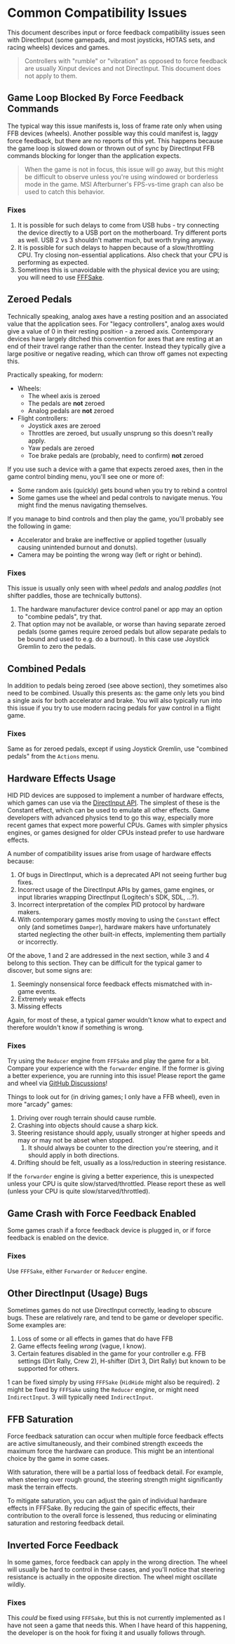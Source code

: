 [//]: # "© 2025 Code Monet <code.monet@proton.me>"

# Common Compatibility Issues

This document describes input or force feedback compatibility issues
seen with DirectInput (some gamepads, and most joysticks, HOTAS sets, and
racing wheels) devices and games.

> Controllers with "rumble" or "vibration" as opposed to force feedback are
usually Xinput devices and not DirectInput. This document does not apply to
them.

## Game Loop Blocked By Force Feedback Commands

The typical way this issue manifests is, loss of frame rate only when
using FFB devices (wheels). Another possible way this could manifest is,
laggy force feedback, but there are no reports of this yet. This happens
because the game loop is slowed down or thrown out of sync by DirectInput
FFB commands blocking for longer than the application expects.

> When the game is not in focus, this issue will go away, but this might
be difficult to observe unless you're using windowed or borderless mode in
the game. MSI Afterburner's FPS-vs-time graph can also be used to catch this
behavior.

### Fixes

1.  It is possible for such delays to come from USB hubs - try connecting
    the device directly to a USB port on the motherboard. Try different
    ports as well. USB 2 vs 3 shouldn't matter much, but worth trying anyway.
2.  It is possible for such delays to happen because of a slow/throttling CPU.
    Try closing non-essential applications. Also check that your CPU is
    performing as expected.
3.  Sometimes this is unavoidable with the physical device you are using;
    you will need to use [FFFSake](../fffsake/index.md).

## Zeroed Pedals

Technically speaking, analog axes have a resting position and an associated value
that the application sees. For "legacy controllers", analog axes would give a value
of 0 in their resting position - a zeroed axis. Contemporary devices have largely
ditched this convention for axes that are resting at an end of their travel range
rather than the center. Instead they typically give a large positive or negative
reading, which can throw off games not expecting this.

Practically speaking, for modern:

*   Wheels:
    *   The wheel axis is zeroed
    *   The pedals are **not** zeroed
    *   Analog pedals are **not** zeroed
*   Flight controllers:
    *   Joystick axes are zeroed
    *   Throttles are zeroed, but usually unsprung so this doesn't really apply.
    *   Yaw pedals are zeroed
    *   Toe brake pedals are (probably, need to confirm) **not** zeroed

If you use such a device with a game that expects zeroed axes, then in the game
control binding menu, you'll see one or more of:

*   Some random axis (quickly) gets bound when you try to rebind a control
*   Some games use the wheel and pedal controls to navigate menus. You might
    find the menus navigating themselves.

If you manage to bind controls and then play the game, you'll probably see
the following in game:

*   Accelerator and brake are ineffective or applied together (usually causing
    unintended burnout and donuts).
*   Camera may be pointing the wrong way (left or right or behind).

### Fixes

This issue is usually only seen with wheel *pedals* and analog *paddles*
(not shifter paddles, those are technically buttons).

1.  The hardware manufacturer device control panel or app may an option to
    "combine pedals", try that.
2.  That option may not be available, or worse
    than having separate zeroed pedals (some games require zeroed pedals but
    allow separate pedals to be bound and used to e.g. do a burnout). In this
    case use Joystick Gremlin to zero the pedals.

## Combined Pedals

In addition to pedals being zeroed (see above section), they sometimes also need
to be combined. Usually this presents as: the game only lets you bind a single axis
for both accelerator and brake. You will also typically run into this issue if you
try to use modern racing pedals for yaw control in a flight game.

### Fixes

Same as for zeroed pedals, except if using Joystick Gremlin, use
"combined pedals" from the `Actions` menu.

## Hardware Effects Usage

HID PID devices are supposed to implement a number of hardware effects, which
games can use via the
[DirectInput API](https://learn.microsoft.com/en-us/previous-versions/windows/desktop/ee417541(v=vs.85)). The simplest of these is the Constant effect, which can be used to
emulate all other effects. Game developers with advanced physics tend to go
this way, especially more recent games that expect more powerful CPUs. Games
with simpler physics engines, or games designed for older CPUs instead prefer to
use hardware effects.

A number of compatibility issues arise from usage of hardware effects because:

1.  Of bugs in DirectInput, which is a deprecated API not seeing further
    bug fixes.
2.  Incorrect usage of the DirectInput APIs by games, game engines, or
    input libraries wrapping DirectInput (Logitech's SDK, SDL, ...?).
3.  Incorrect interpretation of the complex PID protocol by hardware makers.
4.  With contemporary games mostly moving to using the `Constant` effect only
    (and sometimes `Damper`), hardware makers have unfortunately started
    neglecting the other built-in effects, implementing them partially or
    incorrectly.

Of the above, 1 and 2 are addressed in the next section, while 3 and 4 belong
to this section. They can be difficult for the typical gamer to discover, but
some signs are:

1.  Seemingly nonsensical force feedback effects mismatched with in-game events.
2.  Extremely weak effects
3.  Missing effects

Again, for most of these, a typical gamer wouldn't know what to expect and
therefore wouldn't know if something is wrong.

### Fixes

Try using the `Reducer` engine from `FFFSake` and play the game for a bit. Compare
your experience with the `forwarder` engine. If the former is giving a better
experience, you are running into this issue! Please report the game and wheel via
[GitHub Discussions](https://github.com/code-monet/sim-gamer-kit/discussions)!

Things to look out for (in driving games; I only have a FFB wheel), even in more
"arcady" games:

1.  Driving over rough terrain should cause rumble.
2.  Crashing into objects should cause a sharp kick.
3.  Steering resistance should apply, usually stronger at higher speeds and may or
    may not be abset when stopped.
    1.  It should always be counter to the direction you're steering, and it should
        apply in both directions.
4.  Drifting should be felt, usually as a loss/reduction in steering resistance.

If the `forwarder` engine is giving a better experience, this is unexpected unless
your CPU is quite slow/starved/throttled. Please report these as well (unless
your CPU is quite slow/starved/throttled).

## Game Crash with Force Feedback Enabled

Some games crash if a force feedback device is plugged in, or if force feedback is
enabled on the device.

### Fixes

Use `FFFSake`, either `Forwarder` or `Reducer` engine.

## Other DirectInput (Usage) Bugs

Sometimes games do not use DirectInput correctly, leading to obscure bugs. These are
relatively rare, and tend to be game or developer specific. Some examples are:

1.  Loss of some or all effects in games that do have FFB
2.  Game effects feeling _wrong_ (vague, I know).
3.  Certain features disabled in the game for your controller e.g. FFB settings
    (Dirt Rally, Crew 2), H-shifter (Dirt 3, Dirt Rally) but known to be supported
    for others.

1 can be fixed simply by using `FFFSake` (`HidHide` might also be required).
2 might be fixed by `FFFSake` using the `Reducer` engine, or might need `IndirectInput`.
3 will typically need `IndirectInput`.

## FFB Saturation

Force feedback saturation can occur when multiple force feedback effects are active
simultaneously, and their combined strength exceeds the maximum force the hardware
can produce. This might be an intentional choice by the game in some cases.

With saturation, there will be a partial loss of feedback detail. For example, when
steering over rough ground, the steering strength might significantly mask the terrain
effects.

To mitigate saturation, you can adjust the gain of individual hardware effects in FFFSake.
By reducing the gain of specific effects, their contribution to the overall force is lessened,
thus reducing or eliminating saturation and restoring feedback detail.

## Inverted Force Feedback

In some games, force feedback can apply in the wrong direction. The wheel will usually
be hard to control in these cases, and you'll notice that steering resistance is
actually in the opposite direction. The wheel might oscillate wildly.

### Fixes

This *could* be fixed using `FFFSake`, but this is not currently implemented as I have
not seen a game that needs this. When I have heard of this happening, the developer is
on the hook for fixing it and usually follows through.
